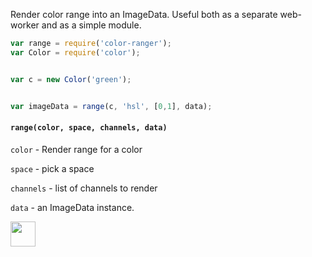 Render color range into an ImageData.
Useful both as a separate web-worker and as a simple module.


```js
var range = require('color-ranger');
var Color = require('color');


var c = new Color('green');


var imageData = range(c, 'hsl', [0,1], data);
```

#### `range(color, space, channels, data)`

`color` - Render range for a color

`space` - pick a space

`channels` - list of channels to render

`data` - an ImageData instance.



<a href="http://unlicense.org/UNLICENSE"><img src="http://upload.wikimedia.org/wikipedia/commons/6/62/PD-icon.svg" width="40"/></a>

